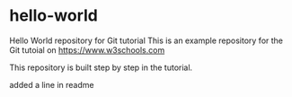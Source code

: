 # hello-world
Hello World repository for Git tutorial
This is an example repository for the Git tutoial on https://www.w3schools.com

This repository is built step by step in the tutorial.

added a line in readme
